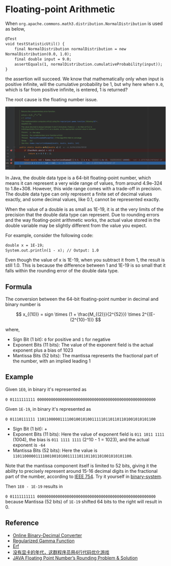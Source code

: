 Floating-point Arithmetic
====

When `org.apache.commons.math3.distribution.NormalDistribution` is used as below,

```
@Test
void testStatisticUtil() {
    final NormalDistribution normalDistribution = new NormalDistribution(0.0, 1.0);
    final double input = 9.0;
    assertEquals(1, normalDistribution.cumulativeProbability(input));
}
```

the assertion will succeed. We know that mathematically only when input is positive infinite, will the cumulative probability be 1, but why here when `9.0`, which is far from positive infinite, is entered, 1 is returned? 

The root cause is the floating number issue.

![Floating Issue](../.gitbook/assets/floating-issue.png "Floating Issue")

In Java, the double data type is a 64-bit floating-point number, which means it can represent a very wide range of values, from around 4.9e-324 to 1.8e+308. However, this wide range comes with a trade-off in precision. The double data type can only represent a finite set of decimal values exactly, and some decimal values, like 0.1, cannot be represented exactly.

When the value of a double is as small as 1E-19, it is at the very limits of the precision that the double data type can represent. Due to rounding errors and the way floating-point arithmetic works, the actual value stored in the double variable may be slightly different from the value you expect.

For example, consider the following code:
```
double x = 1E-19;
System.out.println(1 - x); // Output: 1.0
```
Even though the value of x is 1E-19, when you subtract it from 1, the result is still 1.0. This is because the difference between 1 and 1E-19 is so small that it falls within the rounding error of the double data type.

## Formula

The conversion between the 64-bit floating-point number in decimal and binary number is 

$$
x_{(10)} = sign \times (1 + \frac{M_{(2)}}{2^{52}}) \times 2^{(E-(2^{10}-1))}
$$

where,
- Sign Bit (1 bit): `0` for positive and `1` for negative
- Exponent Bits (11 bits): The value of the exponent field is the actual exponent plus a bias of 1023
- Mantissa Bits (52 bits): The mantissa represents the fractional part of the number, with an implied leading 1

## Example

Given `1E0`, in binary it's represented as

`0 01111111111 0000000000000000000000000000000000000000000000000000`

Given `1E-19`, in binary it's represented as

`0 01110111111 1101100000111100100101001111101101101101001010101100`

- Sign Bit (1 bit): +
- Exponent Bits (11 bits): Here the value of exponent field is `011 1011 1111` (1004), the bias is `011 1111 1111` (2^10 - 1 = 1023), and the actual exponent is `-64`
- Mantissa Bits (52 bits): Here the value is `1101100000111100100101001111101101101101001010101100`.

Note that the mantissa component itself is limited to 52 bits, giving it the ability to precisely represent around 15-16 decimal digits in the fractional part of the number, according to [IEEE 754](https://standards.ieee.org/ieee/754/6210/). Try it yourself in [binary-system](https://binary-system.base-conversion.ro/convert-real-numbers-from-decimal-system-to-64bit-double-precision-IEEE754-binary-floating-point.php).

Then `1E0 - 1E-19` results in

`0 01111111111 0000000000000000000000000000000000000000000000000000` because Mantissa (52 bits) of `1E-19` shifted 64 bits to the right will result in 0.

## Reference

- [Online Binary-Decimal Converter](https://www.binaryconvert.com/)
- [Regularized Gamma Function](https://mathworld.wolfram.com/RegularizedGammaFunction.html)
- [Erf](https://mathworld.wolfram.com/Erf.html)
- [没有显卡的年代，这群程序员用4行代码优化游戏](https://youtu.be/g1r3iLejTw0?si=e0L12DXOtCKwrnjT)
- [JAVA Floating Point Number’s Rounding Problem & Solution](https://arshadsuraj.medium.com/java-floating-point-numbers-rounding-problem-solution-a07e019b9dd5)